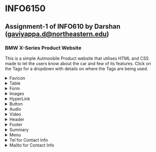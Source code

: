 # INFO6150
## Assignment-1 of INFO610 by Darshan (gaviyappa.d@northeastern.edu)
### BMW X-Series Product Website
This is a simple Autmoobile Product website that utilises HTML and CSS made to let the users know about the car and few of its features. Click on the Tags for a dropdown with details on where the Tags are being used. 
<details>
 <summary> Favicon </summary> 

  ![](./images/readme-images/readme_FavProof.png)
   </br>
   Downloaded the BMW Logo Favicon from a website, used the same Logo to match the theme. 
</details>
<details>
 <summary> Table </summary> 
  
  ![](./images/readme-images/readme_TableProof.png)
   </br>
   Utilised the Table tag to talk about the Specs and Features of the Car. Used border-collapse: collapse; to allow adjacent tabs to share borders. 
</details>
<details>
 <summary> Form </summary> 
  
  ![](./images/readme-images/readme_formProof.png)
  </ br>
  In the [enquire.html](./enquire.html) Page, Used form to collect the Data from the User.
</details>
<details>
 <summary> Images </summary> 
  
  ![](./images/readme-images/readme_Imageproof.png)
  </br> 
  Utilised the header section to have a hero image of a BMW X-Series. Further down the page, have used clip-path: circle(30%); to clip the photo to just the steering wheel of the car. 
</details>
<details>
 <summary> HyperLink </summary> 
  
  ![](./images/readme-images/readme_HyperlinkProof.png)
  </br>
  Utilised multple Hyperlinks throughout the side, this example allows the user to switch to Enquiry page or call or email them. 
</details>
<details>
 <summary> Button </summary> 
  
  ![](./images/readme-images/readme_ButtonProof.png)
  </br>
  Added buttons and gave a specific height and width to it, so all other buttons on the site remains consistent. Added button:hover to the element, so once the user hovers, the color changes from off-white(Azure) to black with a white border.
</details>
<details>
 <summary> Audio </summary> 
  
  ![](./images/readme-images/readme_AudioProof.png)
  </br>
  Since BMW X-Series, has 6 models with updated version, hence I used 2 horn sounds.
</details>
<details>
 <summary> Video </summary> 
  
  ![](./images/readme-images/readme_VideoProof.png)
  </br> 
  Used this video from BMW website that neatly showcases the car. 
</details>
<details>
 <summary> Header </summary> 
  
  ![](./images/readme-images/readme_ImageProof.png)
  </br> Header element includes, hero image, hero text and two Dars. It also includes a Indication text to let the user know to scroll down.
</details>
<details>
 <summary> Footer </summary> 
  
  ![](./images/readme-images/readme_FooterProof.png)
  </br>
  Added a gradient to footer and my basic details to it. 
</details>
<details>
 <summary> Summary </summary> 
  
  ![](./images/readme-images/readme_SummaryProof.png)
  </br>
  Used the summary tag to hide the prices of the car utill the user clicks on it to reveal the pricing. 
</details>
<details>
 <summary> Menu </summary> 
  
  ![](./images/readme-images/readme_MenuProof.png)
  Used the Menu tag to list out the Available models in the Enquire Page. Added the Horizonatal menu(Navbar) in the home page as well.
</details>
<details>
 <summary> Tel for Contact Info </summary> 
  
  ![](./images/readme-images/readme_ContactProof.png)
  </br>
  Used my number in the button that enalbles the user to call incase they want more details. 
</details>
<details>
 <summary> Mailto for Contact Info </summary> 
  
  ![](./images/readme-images/readme_ContactProof.png)
  </br> Used my email ID in a button that enables the user to email incase they want more details 
</details>


 

